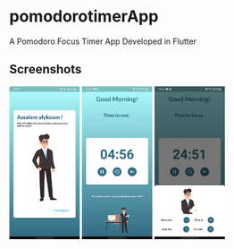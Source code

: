 # pomodorotimerApp 

A Pomodoro Focus Timer App
Developed in Flutter

## Screenshots

<img src="https://github.com/kader46/Simple_Pomodoro_App/blob/master/ScreenShots/onBoard1.jpg" width=25% height=25%>
<img src="https://github.com/kader46/Simple_Pomodoro_App/blob/master/ScreenShots/rest%20time%20screenshoot.jpg" width=25% height=25%>
<img src="https://github.com/kader46/Simple_Pomodoro_App/blob/master/ScreenShots/setting%20screenshoot.jpg" width=25% height=25%>


